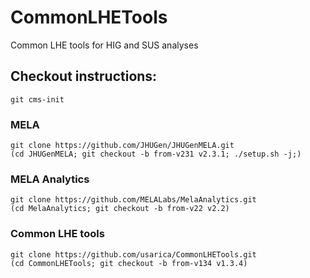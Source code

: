 # CommonLHETools

Common LHE tools for HIG and SUS analyses

## Checkout instructions:

```
git cms-init
```

### MELA

```
git clone https://github.com/JHUGen/JHUGenMELA.git
(cd JHUGenMELA; git checkout -b from-v231 v2.3.1; ./setup.sh -j;)
```

### MELA Analytics

```
git clone https://github.com/MELALabs/MelaAnalytics.git
(cd MelaAnalytics; git checkout -b from-v22 v2.2)
```

### Common LHE tools
```
git clone https://github.com/usarica/CommonLHETools.git
(cd CommonLHETools; git checkout -b from-v134 v1.3.4)
```
